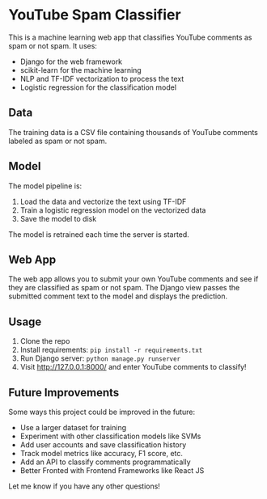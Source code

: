 

# YouTube Spam Classifier

This is a machine learning web app that classifies YouTube comments as spam or not spam. It uses:

- Django for the web framework 
- scikit-learn for the machine learning 
- NLP and TF-IDF vectorization to process the text 
- Logistic regression for the classification model

## Data

The training data is a CSV file containing thousands of YouTube comments labeled as spam or not spam.

## Model

The model pipeline is:

1. Load the data and vectorize the text using TF-IDF
2. Train a logistic regression model on the vectorized data
3. Save the model to disk

The model is retrained each time the server is started.

## Web App

The web app allows you to submit your own YouTube comments and see if they are classified as spam or not spam.
The Django view passes the submitted comment text to the model and displays the prediction.

## Usage

1. Clone the repo
2. Install requirements: `pip install -r requirements.txt`
3. Run Django server: `python manage.py runserver`
4. Visit http://127.0.0.1:8000/ and enter YouTube comments to classify!

## Future Improvements

Some ways this project could be improved in the future:

- Use a larger dataset for training 
- Experiment with other classification models like SVMs 
- Add user accounts and save classification history
- Track model metrics like accuracy, F1 score, etc. 
- Add an API to classify comments programmatically
- Better Fronted with Frontend Frameworks like React JS

Let me know if you have any other questions!
